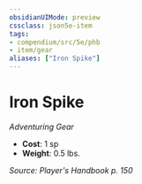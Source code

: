 ```yaml
---
obsidianUIMode: preview
cssclass: json5e-item
tags:
- compendium/src/5e/phb
- item/gear
aliases: ["Iron Spike"]
---
```

# Iron Spike
*Adventuring Gear*  

- **Cost**: 1 sp
- **Weight**: 0.5 lbs.

*Source: Player's Handbook p. 150*